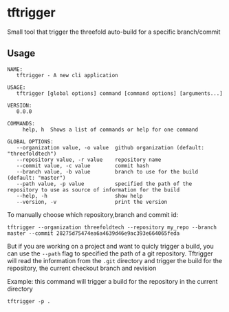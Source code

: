# tftrigger
Small tool that trigger the threefold auto-build for a specific branch/commit

## Usage
```
NAME:
   tftrigger - A new cli application

USAGE:
   tftrigger [global options] command [command options] [arguments...]

VERSION:
   0.0.0

COMMANDS:
     help, h  Shows a list of commands or help for one command

GLOBAL OPTIONS:
   --organization value, -o value  github organization (default: "threefoldtech")
   --repository value, -r value    repository name
   --commit value, -c value        commit hash
   --branch value, -b value        branch to use for the build (default: "master")
   --path value, -p value          specified the path of the repository to use as source of information for the build
   --help, -h                      show help
   --version, -v                   print the version
```

To manually choose which repository,branch and commit id:
```
tftrigger --organization threefoldtech --repository my_repo --branch master --commit 28275d75474ea6a4639d46e9ac393e664065feda
```

But if you are working on a project and want to quicly trigger a build, you can use the `--path` flag to specified the path of a git repository. Tftrigger will read the information from the `.git` directory and trigger the build for the repository, the current checkout branch and revision

Example: this command will trigger a build for the repository in the current directory
```
tftrigger -p .
```